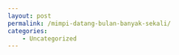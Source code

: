 ```yaml
---
layout: post
permalink: /mimpi-datang-bulan-banyak-sekali/
categories:
    - Uncategorized
---
```


